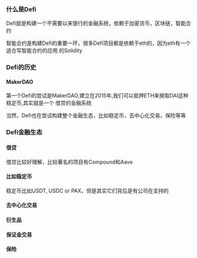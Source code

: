### 什么是Defi

Defi就是构建一个不需要以来银行的金融系统，依赖于加密货币，区块链，智能合约

智能合约是构建Defi的重要一环，很多Defi项目都是依赖于eth的，因为eth有一个适合写智能合约的应用
的Solidity

### Defi的历史

#### MakerDAO

第一个Defi的尝试是MakerDAO,建立在2015年,我们可以抵押ETH来换取DAI这种稳定币,其实就是一个
借贷的金融系统

当然，Defi也在尝试构建整个金融生态，比如稳定币，去中心化交易，保险等等

### Defi金融生态

#### 借贷

借贷比较好理解，比较著名的项目有Compound和Aave

#### 比如稳定币

稳定币比如USDT, USDC or PAX，但是其实它们背后是有公司在支持的

#### 去中心化交易



#### 衍生品

#### 保证金交易

#### 保险
